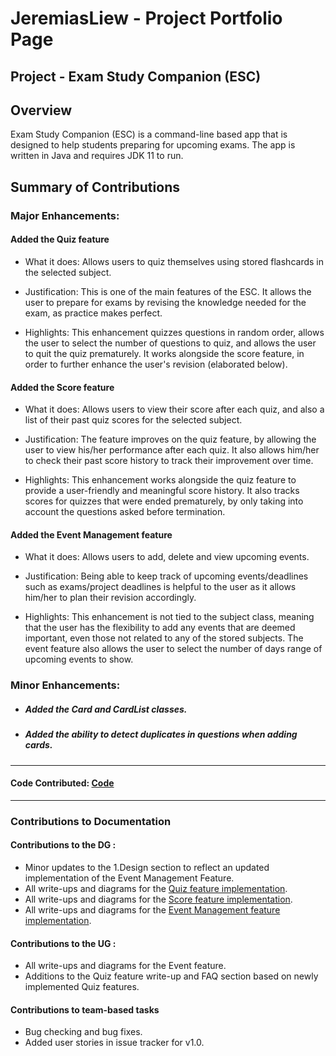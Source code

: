 # JeremiasLiew - Project Portfolio Page

## Project - Exam Study Companion (ESC)

## Overview
Exam Study Companion (ESC) is a command-line based app that is designed to help students preparing for upcoming exams. The app is written in Java and requires JDK 11 to run.


## Summary of Contributions
### Major Enhancements: 
#### Added the Quiz feature
+ What it does: Allows users to quiz themselves using stored flashcards in the selected subject.

+ Justification: This is one of the main features of the ESC. It allows the user to prepare for exams by revising the knowledge
needed for the exam, as practice makes perfect.

+ Highlights: This enhancement quizzes questions in random order, allows the user to select the number of questions to quiz, and allows the user to quit the quiz prematurely.
It works alongside the score feature, in order to further enhance the user's revision (elaborated below).

#### Added the Score feature
+ What it does: Allows users to view their score after each quiz, and also a list of their past quiz scores for the selected subject.

+ Justification: The feature improves on the quiz feature, by allowing the user to view his/her performance after each quiz. It also allows
him/her to check their past score history to track their improvement over time.

+ Highlights: This enhancement works alongside the quiz feature to provide a user-friendly and meaningful score history. It also tracks scores for
quizzes that were ended prematurely, by only taking into account the questions asked before termination.

#### Added the Event Management feature
+ What it does: Allows users to add, delete and view upcoming events.

+ Justification: Being able to keep track of upcoming events/deadlines such as exams/project deadlines is helpful to the user as
it allows him/her to plan their revision accordingly.

+ Highlights: This enhancement is not tied to the subject class, meaning that the user has the flexibility to add any events that are
deemed important, even those not related to any of the stored subjects. The event feature also allows the user to select the number of days range
of upcoming events to show.

### Minor Enhancements: 
+ ##### Added the Card and CardList classes.
+ ##### Added the ability to detect duplicates in questions when adding cards.

<hr>
<h4> Code Contributed: <a href="https://nus-cs2113-ay1920s2.github.io/tp-dashboard/#breakdown=true&search=JeremiasLiew&sort=groupTitle&sortWithin=title&since=2020-03-01&timeframe=commit&mergegroup=false&groupSelect=groupByRepos" target="_blank">Code</a>
</h4>
<hr>

### Contributions to Documentation

#### Contributions to the DG :
+ Minor updates to the 1.Design section to reflect an updated implementation of the Event Management Feature.
+ All write-ups and diagrams for the [Quiz feature implementation](https://ay1920s2-cs2113-t15-2.github.io/tp/DeveloperGuide.html#22-quiz-feature).
+ All write-ups and diagrams for the [Score feature implementation](https://ay1920s2-cs2113-t15-2.github.io/tp/DeveloperGuide.html#23-score-feature).
+ All write-ups and diagrams for the [Event Management feature implementation](https://ay1920s2-cs2113-t15-2.github.io/tp/DeveloperGuide.html#24-event-management-feature).

#### Contributions to the UG :
+ All write-ups and diagrams for the Event feature.
+ Additions to the Quiz feature write-up and FAQ section based on newly implemented Quiz features.

#### Contributions to team-based tasks
+ Bug checking and bug fixes.
+ Added user stories in issue tracker for v1.0.

